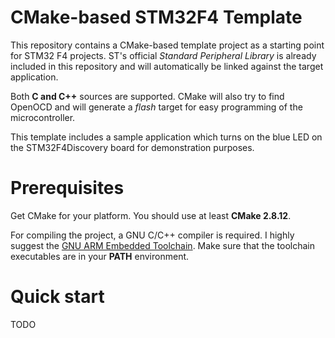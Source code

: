 CMake-based STM32F4 Template
============================

This repository contains a CMake-based template project as a starting point for STM32 F4 projects. ST's official *Standard Peripheral Library* is already included in this repository and will automatically be linked against the target application.

Both **C and C++** sources are supported. CMake will also try to find OpenOCD and will generate a *flash* target for easy programming of the microcontroller.

This template includes a sample application which turns on the blue LED on the STM32F4Discovery board for demonstration purposes.

# Prerequisites
Get CMake for your platform. You should use at least **CMake 2.8.12**.

For compiling the project, a GNU C/C++ compiler is required. I highly suggest the [GNU ARM Embedded Toolchain](https://developer.arm.com/open-source/gnu-toolchain/gnu-rm).
Make sure that the toolchain executables are in your **PATH** environment.

# Quick start
TODO
